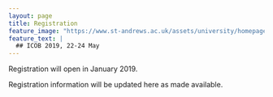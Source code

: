 ```yaml
---
layout: page
title: Registration
feature_image: "https://www.st-andrews.ac.uk/assets/university/homepage/images/hero-banner/st-andrews-hero-banner-sep-2018.jpg"
feature_text: |
  ## ICOB 2019, 22-24 May
---
```


Registration will open in January 2019.

Registration information will be updated here as made available.
